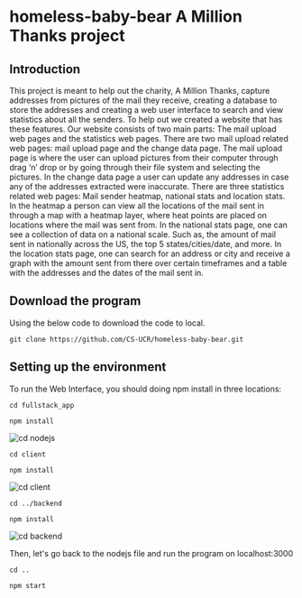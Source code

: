 # homeless-baby-bear A Million Thanks project

## Introduction
This project is meant to help out the charity, A Million Thanks, capture addresses from pictures of the mail they receive, creating a database to store the addresses and creating a web user interface to search and view statistics about all the senders. To help out we created a website that has these features. Our website consists of two main parts: The mail upload web pages and the statistics web pages. 
There are two mail upload related web pages: mail upload page and the change data page. The mail upload page is where the user can upload pictures from their computer through drag ‘n’ drop or by going through their file system and selecting the pictures. In the change data page a user can update any addresses in case any of the addresses extracted were inaccurate. 
There are three statistics related web pages: Mail sender heatmap, national stats and location stats. In the heatmap a person can view all the locations of the mail sent in through a map with a heatmap layer, where heat points are placed on locations where the mail was sent from. In the national stats page, one can see a collection of data on a national scale. Such as, the amount of mail sent in nationally across the US, the top 5 states/cities/date, and more. In the location stats page, one can search for an address or city and receive a graph with the amount sent from there over certain timeframes and a table with the addresses and the dates of the mail sent in.

## Download the program
Using the below code to download the code to local.
```
git clone https://github.com/CS-UCR/homeless-baby-bear.git
```

## Setting up the environment
To run the Web Interface, you should doing npm install in three locations:
```
cd fullstack_app
```
```
npm install
```

![cd nodejs](https://user-images.githubusercontent.com/32404479/70489874-ba93bf80-1ab1-11ea-8423-5781f1794c3c.PNG)

```
cd client
```
```
npm install
```

![cd client](https://user-images.githubusercontent.com/32404479/70489900-cf705300-1ab1-11ea-843d-01f5667d77a6.PNG)

```
cd ../backend
```
```
npm install
```

![cd backend](https://user-images.githubusercontent.com/32404479/70489921-e151f600-1ab1-11ea-8213-08ed35cf3e7a.PNG)

Then, let's go back to the nodejs file and run the program on localhost:3000
```
cd ..
```
```
npm start
```
